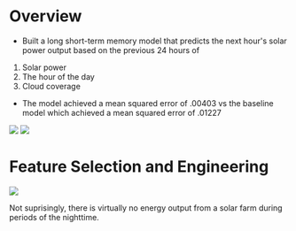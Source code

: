 # Overview

* Built a long short-term memory model that predicts the next hour's solar power output based on the previous 24 hours of 
1. Solar power
2. The hour of the day
3. Cloud coverage

* The model achieved a mean squared error of .00403 vs the baseline model which achieved a mean squared error of .01227

![](/images/Last_3_Days.jpg)
![](/images/First_3_Days.jpg)

# Feature Selection and Engineering

![](/images/Capture.PNG)

Not suprisingly, there is virtually no energy output from a solar farm during periods of the nighttime.
